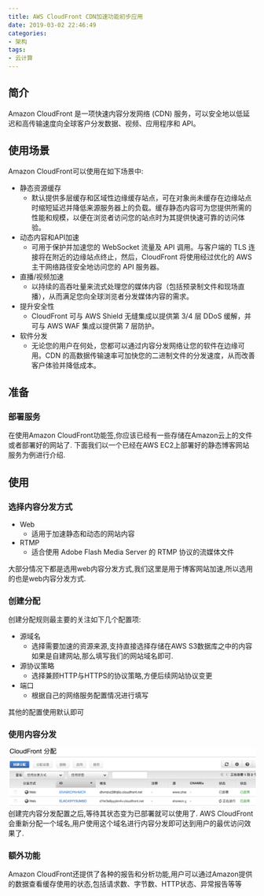 ```yaml
---
title: AWS CloudFront CDN加速功能初步应用
date: 2019-03-02 22:46:49
categories:
- 架构
tags: 
- 云计算
---
```


## 简介
Amazon CloudFront 是一项快速内容分发网络 (CDN) 服务，可以安全地以低延迟和高传输速度向全球客户分发数据、视频、应用程序和 API。

## 使用场景
Amazon CloudFront可以使用在如下场景中:
- 静态资源缓存
	- 默认提供多层缓存和区域性边缘缓存站点，可在对象尚未缓存在边缘站点时缩短延迟并降低来源服务器上的负载。缓存静态内容可为您提供所需的性能和规模，以便在浏览者访问您的站点时为其提供快速可靠的访问体验。
- 动态内容和API加速
	- 可用于保护并加速您的 WebSocket 流量及 API 调用。与客户端的 TLS 连接将在附近的边缘站点终止，然后，CloudFront 将使用经过优化的 AWS 主干网络路径安全地访问您的 API 服务器。
- 直播/视频加速
	- 以持续的高吞吐量来流式处理您的媒体内容（包括预录制文件和现场直播），从而满足您向全球浏览者分发媒体内容的需求。
- 提升安全性
	- CloudFront 可与 AWS Shield 无缝集成以提供第 3/4 层 DDoS 缓解，并可与 AWS WAF 集成以提供第 7 层防护。
- 软件分发
	- 无论您的用户在何处，您都可以通过内容分发网络让您的软件在边缘可用。CDN 的高数据传输速率可加快您的二进制文件的分发速度，从而改善客户体验并降低成本。

## 准备
### 部署服务
在使用Amazon CloudFront功能签,你应该已经有一些存储在Amazon云上的文件或者部署好的网站了.
下面我们以一个已经在AWS EC2上部署好的静态博客网站服务为例进行介绍.

## 使用
### 选择内容分发方式
- Web
	- 适用于加速静态和动态的网站内容
- RTMP
	- 适合使用 Adobe Flash Media Server 的 RTMP 协议的流媒体文件

大部分情况下都是选用web内容分发方式,我们这里是用于博客网站加速,所以选用的也是web内容分发方式.

### 创建分配
创建分配规则最主要的关注如下几个配置项:
- 源域名
	- 选择需要加速的资源来源,支持直接选择存储在AWS S3数据库之中的内容如果是自建网站,那么填写我们的网站域名即可.
- 源协议策略
	- 选择兼顾HTTP与HTTPS的协议策略,方便后续网站协议变更
- 端口
	- 根据自己的网络服务配置情况进行填写

其他的配置使用默认即可

### 使用内容分发

![](https://raw.githubusercontent.com/ShoreCN/ShoreCN.github.io/master/resource/2019-03-02-AWS-cloudfront-basic-deployment.png)
创建完内容分发配置之后,等待其状态变为已部署就可以使用了.
AWS CloudFront会重新分配一个域名,用户使用这个域名进行内容分发即可达到用户的最优访问效果了.

### 额外功能
Amazon CloudFront还提供了各种的报告和分析功能,用户可以通过Amazon提供的数据查看缓存使用的状态,包括请求数、字节数、HTTP状态、异常报告等等
